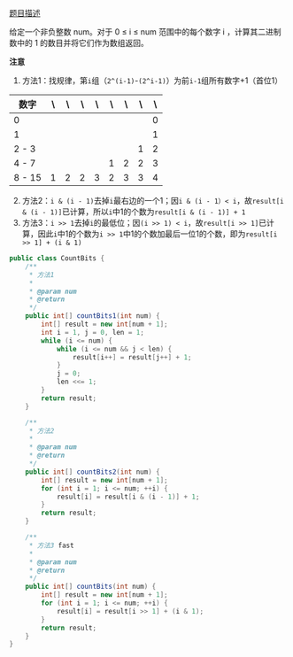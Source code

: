 [题目描述](https://leetcode-cn.com/problems/counting-bits/)

给定一个非负整数 num。对于 0 ≤ i ≤ num 范围中的每个数字 i ，计算其二进制数中的 1 的数目并将它们作为数组返回。

**注意**
1. 方法1：找规律，第`i`组（`2^(i-1)`-`(2^i-1)`）为前`i-1`组所有数字+1（首位1）

数字  | \ | \ | \ | \ | \ | \ | \ | \
---|---|---|---|---|---|---|---|---
0      |   |   |   |   |   |   |   | 0
1      |   |   |   |   |   |   |   | 1
2 - 3  |   |   |   |   |   |   | 1 | 2
4 - 7  |   |   |   |   | 1 | 2 | 2 | 3
8 - 15 | 1 | 2 | 2 | 3 | 2 | 3 | 3 | 4

2. 方法2：`i & (i - 1)`去掉`i`最右边的一个1；因`i & (i - 1）< i`，故`result[i & (i - 1)]`已计算，所以`i`中1的个数为`result[i & (i - 1)] + 1`
3. 方法3：`i >> 1`去掉`i`的最低位；因`(i >> 1) < i`，故`result[i >> 1]`已计算，因此`i`中1的个数为`i >> 1`中1的个数加最后一位1的个数，即为`result[i >> 1] + (i & 1)`

```java
public class CountBits {
    /**
     * 方法1
     *
     * @param num
     * @return
     */
    public int[] countBits1(int num) {
        int[] result = new int[num + 1];
        int i = 1, j = 0, len = 1;
        while (i <= num) {
            while (i <= num && j < len) {
                result[i++] = result[j++] + 1;
            }
            j = 0;
            len <<= 1;
        }
        return result;
    }

    /**
     * 方法2
     *
     * @param num
     * @return
     */
    public int[] countBits2(int num) {
        int[] result = new int[num + 1];
        for (int i = 1; i <= num; ++i) {
            result[i] = result[i & (i - 1)] + 1;
        }
        return result;
    }

    /**
     * 方法3 fast
     *
     * @param num
     * @return
     */
    public int[] countBits(int num) {
        int[] result = new int[num + 1];
        for (int i = 1; i <= num; ++i) {
            result[i] = result[i >> 1] + (i & 1);
        }
        return result;
    }
}
```